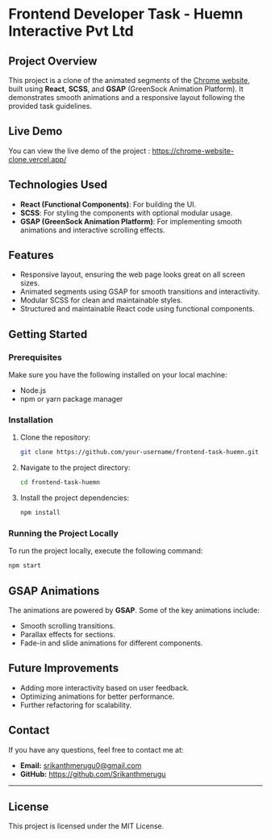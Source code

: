 # Frontend Developer Task - Huemn Interactive Pvt Ltd

## Project Overview

This project is a clone of the animated segments of the [Chrome website](https://www.google.com/intl/en_in/chrome/), built using **React**, **SCSS**, and **GSAP** (GreenSock Animation Platform). It demonstrates smooth animations and a responsive layout following the provided task guidelines.

## Live Demo

You can view the live demo of the project : https://chrome-website-clone.vercel.app/

## Technologies Used

- **React (Functional Components)**: For building the UI.
- **SCSS**: For styling the components with optional modular usage.
- **GSAP (GreenSock Animation Platform)**: For implementing smooth animations and interactive scrolling effects.

## Features

- Responsive layout, ensuring the web page looks great on all screen sizes.
- Animated segments using GSAP for smooth transitions and interactivity.
- Modular SCSS for clean and maintainable styles.
- Structured and maintainable React code using functional components.

## Getting Started

### Prerequisites

Make sure you have the following installed on your local machine:

- Node.js
- npm or yarn package manager

### Installation

1. Clone the repository:

   ```bash
   git clone https://github.com/your-username/frontend-task-huemn.git
   ```

2. Navigate to the project directory:

   ```bash
   cd frontend-task-huemn
   ```

3. Install the project dependencies:

   ```bash
   npm install
   ```

### Running the Project Locally

To run the project locally, execute the following command:

```bash
npm start
```


## GSAP Animations

The animations are powered by **GSAP**. Some of the key animations include:

- Smooth scrolling transitions.
- Parallax effects for sections.
- Fade-in and slide animations for different components.

## Future Improvements

- Adding more interactivity based on user feedback.
- Optimizing animations for better performance.
- Further refactoring for scalability.

## Contact

If you have any questions, feel free to contact me at:

- **Email:** srikanthmerugu0@gmail.com
- **GitHub:** https://github.com/Srikanthmerugu

---

## License

This project is licensed under the MIT License.

